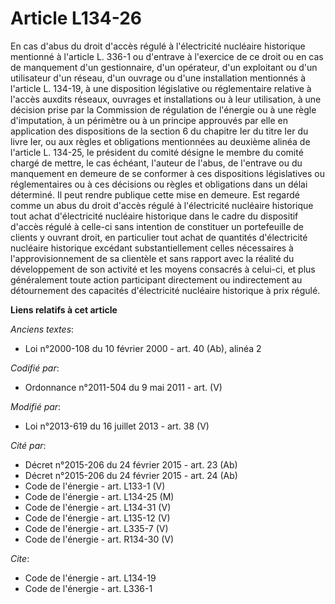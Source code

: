 # Article L134-26

En cas d'abus du droit d'accès régulé à l'électricité nucléaire historique mentionné à l'article L. 336-1 ou d'entrave à
l'exercice de ce droit ou en cas de manquement d'un gestionnaire, d'un opérateur, d'un exploitant ou d'un utilisateur d'un
réseau, d'un ouvrage ou d'une installation mentionnés à l'article L. 134-19, à une disposition législative ou réglementaire
relative à l'accès auxdits réseaux, ouvrages et installations ou à leur utilisation, à une décision prise par la Commission
de régulation de l'énergie ou à une règle d'imputation, à un périmètre ou à un principe approuvés par elle en application des
dispositions de la section 6 du chapitre Ier du titre Ier du livre Ier, ou aux règles et obligations mentionnées au deuxième
alinéa de l'article L. 134-25, le président du comité désigne le membre du comité chargé de mettre, le cas échéant, l'auteur
de l'abus, de l'entrave ou du manquement en demeure de se conformer à ces dispositions législatives ou réglementaires ou à
ces décisions ou règles et obligations dans un délai déterminé. Il peut rendre publique cette mise en demeure. Est regardé
comme un abus du droit d'accès régulé à l'électricité nucléaire historique tout achat d'électricité nucléaire historique dans
le cadre du dispositif d'accès régulé à celle-ci sans intention de constituer un portefeuille de clients y ouvrant droit, en
particulier tout achat de quantités d'électricité nucléaire historique excédant substantiellement celles nécessaires à
l'approvisionnement de sa clientèle et sans rapport avec la réalité du développement de son activité et les moyens consacrés
à celui-ci, et plus généralement toute action participant directement ou indirectement au détournement des capacités
d'électricité nucléaire historique à prix régulé.

**Liens relatifs à cet article**

_Anciens textes_:

  - Loi n°2000-108 du 10 février 2000 - art. 40 (Ab), alinéa 2

_Codifié par_:

  - Ordonnance n°2011-504 du 9 mai 2011 - art. (V)

_Modifié par_:

  - Loi n°2013-619 du 16 juillet 2013 - art. 38 (V)

_Cité par_:

  - Décret n°2015-206 du 24 février 2015 - art. 23 (Ab)
  - Décret n°2015-206 du 24 février 2015 - art. 24 (Ab)
  - Code de l'énergie - art. L133-1 (V)
  - Code de l'énergie - art. L134-25 (M)
  - Code de l'énergie - art. L134-31 (V)
  - Code de l'énergie - art. L135-12 (V)
  - Code de l'énergie - art. L335-7 (V)
  - Code de l'énergie - art. R134-30 (V)

_Cite_:

  - Code de l'énergie - art. L134-19
  - Code de l'énergie - art. L336-1

